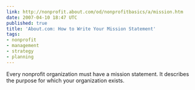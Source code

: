 ```yaml
---
link: http://nonprofit.about.com/od/nonprofitbasics/a/mission.htm
date: 2007-04-10 18:47 UTC
published: true
title: 'About.com: How to Write Your Mission Statement'
tags:
- nonprofit
- management
- strategy
- planning
---
```


Every nonprofit organization must have a mission statement. It describes the purpose for which your organization exists.
